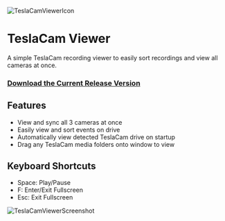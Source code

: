 ![TeslaCamViewerIcon](https://github.com/mattw01/TeslaCamViewer/blob/master/TeslaCamViewer/TeslaCamViewerIcon_64px.png?raw=true)
# TeslaCam Viewer
A simple TeslaCam recording viewer to easily sort recordings and view all cameras at once.

### [Download the Current Release Version](https://github.com/mattw01/TeslaCamViewer/releases/download/v0.3/TeslaCamViewer_V0.3.zip)

## Features
- View and sync all 3 cameras at once
- Easily view and sort events on drive
- Automatically view detected TeslaCam drive on startup
- Drag any TeslaCam media folders onto window to view

## Keyboard Shortcuts
- Space: Play/Pause
- F: Enter/Exit Fullscreen
- Esc: Exit Fullscreen

![TeslaCamViewerScreenshot](https://github.com/mattw01/TeslaCamViewer/blob/master/TeslaCamViewer/TeslaCamViewerScreenshot1.PNG?raw=true)
